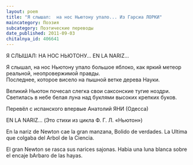 ```yaml
---
layout: poem
title: "Я слышал:  на нос Ньютону упало... Из Гарсиа ЛОРКИ"
maincategory: Поэзия
subcategory: Поэтические переводы
date_published: 2011-09-03
chitalnya_id: 406641
---
```




Я СЛЫШАЛ: НА НОС НЬЮТОНУ...
EN LA NARIZ...

Я слышал, на нос Ньютону упало
большое яблоко, как яркий метеор
реальной, неопровержимой правды.  
Последнее, которое висело 
на пышной ветке дерева Науки.
 
Великий Ньютон почесал слегка
свои саксонские тугие ноздри.
Светилась в небе белая луна
над буклями высоких
крепких буков.

Перевёл с испанского впервые Анатолий ЯНИ (Одесса)

EN LA NARIZ... 
(Это стихи из цикла Ф. Г. Л. «Ньютон»)

En la nariz de Newton
cae la gran manzana,
Bolido de verdades.
La Ultima que colgaba
del Arbol de la Ciencia.

El gran Newton se rasca
sus narices sajonas.
Habia una luna blanca
sobre el encaje bArbaro
de las hayas.






